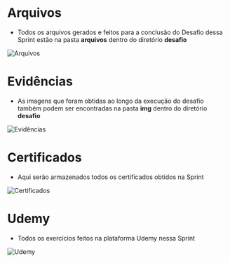 # Arquivos

- Todos os arquivos gerados e feitos para a conclusão do Desafio dessa Sprint estão na pasta **arquivos** dentro do diretório **desafio**

![Arquivos](desafio/arquivos)

# Evidências

- As imagens que foram obtidas ao longo da execução do desafio também podem ser encontradas na pasta **img** dentro do diretório **desafio**

![Evidências](desafio/img)

# Certificados

- Aqui serão armazenados todos os certificados obtidos na Sprint

![Certificados](certificados)


# Udemy

- Todos os exercícios feitos na plataforma Udemy nessa Sprint

![Udemy](udemy)




